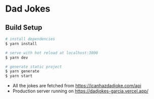 # Dad Jokes

## Build Setup

```bash
# install dependencies
$ yarn install

# serve with hot reload at localhost:3000
$ yarn dev

# generate static project
$ yarn generate
$ yarn start
```

- All the jokes are fetched from https://icanhazdadjoke.com/api
- Production server running on https://dadjokes-garcia.vercel.app/
